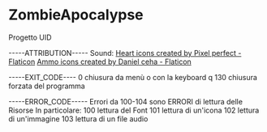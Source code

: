 # ZombieApocalypse
Progetto UID

-----ATTRIBUTION-----
Sound:
<a href="https://www.flaticon.com/free-icons/heart" title="heart icons">Heart icons created by Pixel perfect - Flaticon</a>
<a href="https://www.flaticon.com/free-icons/ammo" title="ammo icons">Ammo icons created by Daniel ceha - Flaticon</a>

-----EXIT_CODE----
0 chiusura da menù o con la keyboard q
130 chiusura forzata del programma

-----ERROR_CODE-----
Errori da 100-104 sono ERRORI di lettura delle Risorse
In particolare:
100 lettura del Font
101 lettura di un'icona
102 lettura di un'immagine
103 lettura di un file audio
